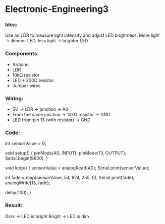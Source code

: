 # Electronic-Engineering3
### Idea:
Use an LDR to measure light intensity and adjust LED brightness. More light → dimmer LED, less light → brighter LED.

### Components:
* Arduino
* LDR
* 10kΩ resistor
* LED + 220Ω resistor
* Jumper wires

### Wiring:

* 5V → LDR → junction → A0
* From the same junction → 10kΩ resistor → GND
* LED from pin 13 (with resistor) → GND

### Code:

int sensorValue = 0;

void setup() {
  pinMode(A0, INPUT);
  pinMode(13, OUTPUT);
  Serial.begin(9600);
}

void loop() {
  sensorValue = analogRead(A0);
  Serial.print(sensorValue);

  int fade = map(sensorValue, 54, 974, 255, 0);
  Serial.print(fade);
  analogWrite(13, fade);

  delay(100);
}

### Result:
Dark → LED is bright
Bright → LED is dim
